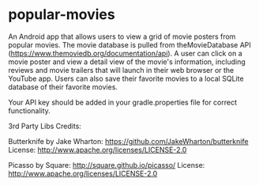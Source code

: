# popular-movies

An Android app that allows users to view a grid of movie posters from popular movies.  The
movie database is pulled from theMovieDatabase API (https://www.themoviedb.org/documentation/api).
A user can click on a movie poster and view a detail view of the movie's information, including
reviews and movie trailers that will launch in their web browser or the YouTube app. Users can also
save their favorite movies to a local SQLite database of their favorite movies.

Your API key should be added in your gradle.properties file for correct functionality.

3rd Party Libs Credits:

Butterknife by Jake Wharton: https://github.com/JakeWharton/butterknife
License: http://www.apache.org/licenses/LICENSE-2.0

Picasso by Square: http://square.github.io/picasso/
License: http://www.apache.org/licenses/LICENSE-2.0
